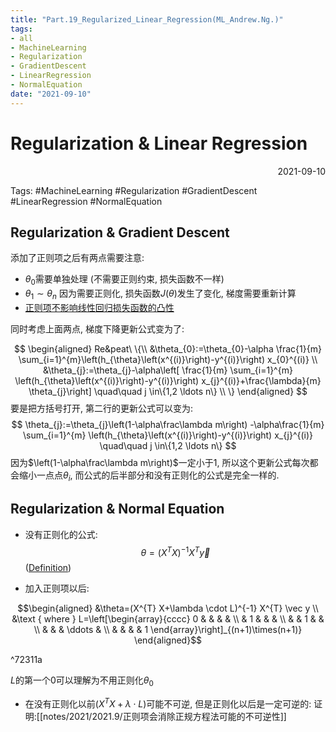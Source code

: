 ```yaml
---
title: "Part.19_Regularized_Linear_Regression(ML_Andrew.Ng.)"
tags:
- all
- MachineLearning
- Regularization
- GradientDescent
- LinearRegression
- NormalEquation
date: "2021-09-10"
---
```

# Regularization & Linear Regression

<div align="right"> 2021-09-10</div>

Tags: #MachineLearning #Regularization #GradientDescent #LinearRegression #NormalEquation 

## Regularization & Gradient Descent
添加了正则项之后有两点需要注意:
- $\theta_0$需要单独处理 (不需要正则约束, 损失函数不一样)
- $\theta_1 \sim \theta_n$ 因为需要正则化, 损失函数$J(\theta)$发生了变化, 梯度需要重新计算
- [正则项不影响线性回归损失函数的凸性](notes/2021/2021.9/正则项不影响线性回归损失函数的凸性.md)

同时考虑上面两点, 梯度下降更新公式变为了: 

$$
\begin{aligned}
Re&peat\ \{\\
&\theta_{0}:=\theta_{0}-\alpha \frac{1}{m} \sum_{i=1}^{m}\left(h_{\theta}\left(x^{(i)}\right)-y^{(i)}\right) x_{0}^{(i)} \\
&\theta_{j}:=\theta_{j}-\alpha\left[ \frac{1}{m} \sum_{i=1}^{m}
\left(h_{\theta}\left(x^{(i)}\right)-y^{(i)}\right) x_{j}^{(i)}+\frac{\lambda}{m} \theta_{j}\right]
\quad\quad j \in\{1,2 \ldots n\}
\\ \}
\end{aligned}
$$
要是把方括号打开, 第二行的更新公式可以变为:
$$
\theta_{j}:=\theta_{j}\left(1-\alpha\frac\lambda m\right)
-\alpha\frac{1}{m} \sum_{i=1}^{m}
\left(h_{\theta}\left(x^{(i)}\right)-y^{(i)}\right) x_{j}^{(i)}
\quad\quad j \in\{1,2 \ldots n\}
$$
因为$\left(1-\alpha\frac\lambda m\right)$一定小于1, 所以这个更新公式每次都会缩小一点点$\theta_i$, 而公式的后半部分和没有正则化的公式是完全一样的.


## Regularization & Normal Equation
- 没有正则化的公式:	
$$
	\theta=\left(X^{T} X\right)^{-1} X^{T} \vec{y}	
$$
([Definition](notes/2021/2021.8/Part.9_Normal_Equation(ML_Andrew.Ng.).md#Definition))

- 加入正则项以后: 

$$\begin{aligned}
&\theta=(X^{T} X+\lambda \cdot L)^{-1} X^{T} \vec y \\
&\text { where } L=\left[\begin{array}{cccc}
0 & & & & \\
& 1 & & & \\
& & 1 & & \\
& & & \ddots & \\
& & & & 1
\end{array}\right]_{(n+1)\times(n+1)}
\end{aligned}$$

^72311a

$L$的第一个0可以理解为不用正则化$\theta_0$

- 在没有正则化以前$(X^{T} X+\lambda \cdot L)$可能不可逆, 但是正则化以后是一定可逆的:
	证明:[[notes/2021/2021.9/正则项会消除正规方程法可能的不可逆性]] 


